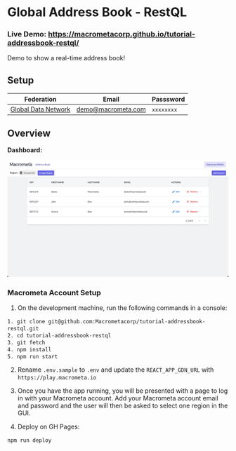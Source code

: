 # Global Address Book - RestQL

### Live Demo: https://macrometacorp.github.io/tutorial-addressbook-restql/

Demo to show a real-time address book!

## Setup

| **Federation**                                        | **Email**          | **Passsword** |
| ----------------------------------------------------- | ------------------ | ------------- |
| [Global Data Network](https://play.macrometa.io/) | demo@macrometa.com | `xxxxxxxx`    |

## Overview

**Dashboard:**

![dashboard.png](dashboard.png)

### Macrometa Account Setup

1. On the development machine, run the following commands in a console:

```
1. git clone git@github.com:Macrometacorp/tutorial-addressbook-restql.git
2. cd tutorial-addressbook-restql
3. git fetch
4. npm install
5. npm run start
```

2. Rename `.env.sample` to `.env` and update the `REACT_APP_GDN_URL` with `https://play.macrometa.io`

3. Once you have the app running, you will be presented with a page to log in with your Macrometa account. Add your Macrometa account email and password and the user will then be asked to select one region in the GUI.

4. Deploy on GH Pages:

```
npm run deploy
```
